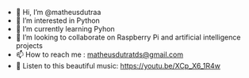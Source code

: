 - 👋 Hi, I’m @matheusdutraa
- 👀 I’m interested in Python
- 🌱 I’m currently learning Pyhon
- 💞️ I’m looking to collaborate on Raspberry Pi and artificial intelligence projects
- 📫 How to reach me : matheusdutratds@gmail.com
- 🎹 Listen to this beautiful music: https://youtu.be/XCp_X6_1R4w

<!---
matheusdutraa/matheusdutraa is a ✨ special ✨ repository because its `README.md` (this file) appears on your GitHub profile.
You can click the Preview link to take a look at your changes.
--->
